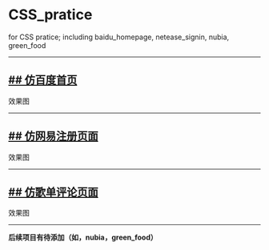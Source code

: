 # CSS_pratice
for CSS pratice; including baidu_homepage, netease_signin, nubia, green_food

-------------------
[## 仿百度首页]()  
---------
效果图

-----------------
[## 仿网易注册页面]()
-----
效果图  

----------------
[## 仿歌单评论页面]()  
------
效果图

------------------------
**后续项目有待添加（如，nubia，green_food）**
